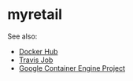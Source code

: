 # myretail

See also:
 * [Docker Hub](https://hub.docker.com/r/timrs2998/myretail/)
 * [Travis Job](https://travis-ci.org/timrs2998/myretail)
 * [Google Container Engine Project](https://console.cloud.google.com/kubernetes/list?project=myretail-168318)
